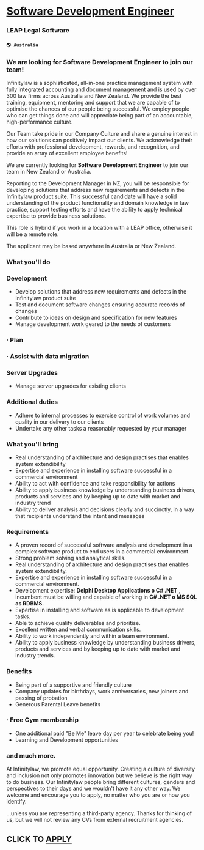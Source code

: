 # [Software Development Engineer](https://www.remotewlb.com/apply/software-development-engineer-77627)  
### LEAP Legal Software  
#### `🌎 Australia`  

### We are looking for **Software Development Engineer** to join our team!

Infinitylaw is a sophisticated, all-in-one practice management system with fully integrated accounting and document management and is used by over 300 law firms across Australia and New Zealand. We provide the best training, equipment, mentoring and support that we are capable of to optimise the chances of our people being successful. We employ people who can get things done and will appreciate being part of an accountable, high-performance culture.

Our Team take pride in our Company Culture and share a genuine interest in how our solutions can positively impact our clients. We acknowledge their efforts with professional development, rewards, and recognition, and provide an array of excellent employee benefits!

We are currently looking for **Software Development Engineer** to join our team in New Zealand or Australia.

Reporting to the Development Manager in NZ, you will be responsible for developing solutions that address new requirements and defects in the Infinitylaw product suite. This successful candidate will have a solid understanding of the product functionality and domain knowledge in law practice, support testing efforts and have the ability to apply technical expertise to provide business solutions.

This role is hybrid if you work in a location with a LEAP office, otherwise it will be a remote role.

The applicant may be based anywhere in Australia or New Zealand.

### **What you'll do**

### Development

  * Develop solutions that address new requirements and defects in the Infinitylaw product suite 
  * Test and document software changes ensuring accurate records of changes 
  * Contribute to ideas on design and specification for new features 
  * Manage development work geared to the needs of customers 

### · Plan

### · Assist with data migration

### Server Upgrades

  * Manage server upgrades for existing clients

### Additional duties

  * Adhere to internal processes to exercise control of work volumes and quality in our delivery to our clients
  * Undertake any other tasks a reasonably requested by your manager 

### **What you'll bring**

  * Real understanding of architecture and design practises that enables system extendibility 
  * Expertise and experience in installing software successful in a commercial environment 
  * Ability to act with confidence and take responsibility for actions 
  * Ability to apply business knowledge by understanding business drivers, products and services and by keeping up to date with market and industry trend 
  * Ability to deliver analysis and decisions clearly and succinctly, in a way that recipients understand the intent and messages 

### Requirements

  * A proven record of successful software analysis and development in a complex software product to end users in a commercial environment.
  * Strong problem solving and analytical skills.
  * Real understanding of architecture and design practises that enables system extendibility. 
  * Expertise and experience in installing software successful in a commercial environment. 
  * Development expertise: **Delphi Desktop Applications o C# .NET** , incumbent must be willing and capable of working in **C# .NET o MS SQL as RDBMS.**
  * Expertise in installing and software as is applicable to development tasks. 
  * Able to achieve quality deliverables and prioritise. 
  * Excellent written and verbal communication skills. 
  * Ability to work independently and within a team environment. 
  * Ability to apply business knowledge by understanding business drivers, products and services and by keeping up to date with market and industry trends.

### Benefits

  * Being part of a supportive and friendly culture 
  * Company updates for birthdays, work anniversaries, new joiners and passing of probation
  * Generous Parental Leave benefits

### · Free Gym membership

  * One additional paid "Be Me" leave day per year to celebrate being you!
  * Learning and Development opportunities 

### and much more.

At Infinitylaw, we promote equal opportunity. Creating a culture of diversity and inclusion not only promotes innovation but we believe is the right way to do business. Our Infinitylaw people bring different cultures, genders and perspectives to their days and we wouldn't have it any other way. We welcome and encourage you to apply, no matter who you are or how you identify.

…unless you are representing a third-party agency. Thanks for thinking of us, but we will not review any CVs from external recruitment agencies.

  
## CLICK TO [APPLY](https://www.remotewlb.com/apply/software-development-engineer-77627)

